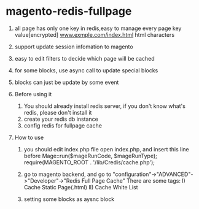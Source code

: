 # magento-redis-fullpage

1. all page has only one key in redis,easy to manage every page
		key							value[encrypted]
	www.exmple.com/index.html 		html characters
	
2. support update session infomation to magento

3. easy to edit filters to decide which page will be cached

4. for some blocks, use async call to update special blocks

5. blocks can just be update by some event

6. Before using it
	1) You should already install redis server, if you don't know what's redis, please don't install it
	2) create your redis db instance
	3) config redis for fullpage cache

7. How to use
	1) you should edit index.php file
	open index.php, and insert this line before Mage::run($mageRunCode, $mageRunType);
		require(MAGENTO_ROOT . '/lib/Credis/cache.php');

	2) go to magento backend, and go to "configuration"->"ADVANCED"->"Developer"->"Redis Full Page Cache"
		There are some tags:
		I) Cache Static Page(.html)
		II) Cache White List
	3) setting some blocks as aysnc block
	
